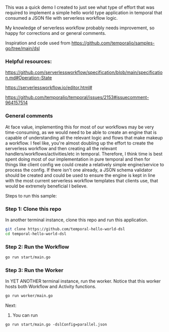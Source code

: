 This was a quick demo I created to just see what type of effort that was required to implement a simple hello world type application in temporal that consumed a JSON file with serverless workflow logic.

My knowledge of serverless workflow probably needs improvement, so happy for corrections and or general comments.

Inspiration and code used from https://github.com/temporalio/samples-go/tree/main/dsl

### Helpful resources:

https://github.com/serverlessworkflow/specification/blob/main/specification.md#Operation-State

https://serverlessworkflow.io/editor.html#

https://github.com/temporalio/temporal/issues/2153#issuecomment-964157514

### General comments

At face value, implementing this for most of our workflows may be very time-consuming, as we would need to be able to create an engine that is capable of understanding all the relevant logic and flows that make makeup a workflow. I feel like, you're almost doubling up the effort to create the serverless workflow and then creating all the relevant handlers/workflows/activities/etc in temporal. Therefore, I think time is best spent doing most of our implementation in pure temporal and then for things like client config we could create a relatively simple engine/service to process the config. If there isn't one already, a JSON schema validator should be created and could be used to ensure the engine is kept in line with the most current serverless workflow templates that clients use, that would be extremely beneficial I believe.

Steps to run this sample:
### Step 1: Clone this repo

In another terminal instance, clone this repo and run this application.

```bash
git clone https://github.com/temporal-hello-world-dsl
cd temporal-hello-world-dsl
```

### Step 2: Run the Workflow

```bash
go run start/main.go
```

### Step 3: Run the Worker

In YET ANOTHER terminal instance, run the worker. Notice that this worker hosts both Workflow and Activity functions.

```bash
go run worker/main.go
```

Next:
1) You can run 
```
go run start/main.go -dslConfig=parallel.json
```
